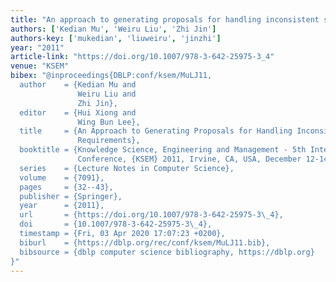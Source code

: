 ```yaml
---
title: "An approach to generating proposals for handling inconsistent software requirements"
authors: ['Kedian Mu', 'Weiru Liu', 'Zhi Jin']
authors-key: ['mukedian', 'liuweiru', 'jinzhi']
year: "2011"
article-link: "https://doi.org/10.1007/978-3-642-25975-3_4"
venue: "KSEM"
bibex: "@inproceedings{DBLP:conf/ksem/MuLJ11,
  author    = {Kedian Mu and
               Weiru Liu and
               Zhi Jin},
  editor    = {Hui Xiong and
               Wing Bun Lee},
  title     = {An Approach to Generating Proposals for Handling Inconsistent Software
               Requirements},
  booktitle = {Knowledge Science, Engineering and Management - 5th International
               Conference, {KSEM} 2011, Irvine, CA, USA, December 12-14, 2011. Proceedings},
  series    = {Lecture Notes in Computer Science},
  volume    = {7091},
  pages     = {32--43},
  publisher = {Springer},
  year      = {2011},
  url       = {https://doi.org/10.1007/978-3-642-25975-3\_4},
  doi       = {10.1007/978-3-642-25975-3\_4},
  timestamp = {Fri, 03 Apr 2020 17:07:23 +0200},
  biburl    = {https://dblp.org/rec/conf/ksem/MuLJ11.bib},
  bibsource = {dblp computer science bibliography, https://dblp.org}
}"
---
```

